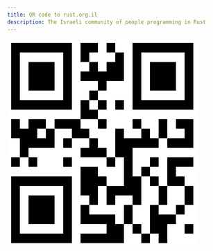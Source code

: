 ```yaml
---
title: QR code to rust.org.il
description: The Israeli community of people programming in Rust
---
```


![QR Code](/img/qr-code-to-rust-org-il.png)
